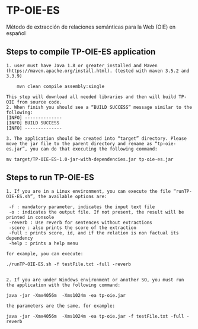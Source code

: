 # TP-OIE-ES
Método de extracción de relaciones semánticas para la Web (OIE) en español

## Steps to compile TP-OIE-ES application

    1. user must have Java 1.8 or greater installed and Maven (https://maven.apache.org/install.html). (tested with maven 3.5.2 and 3.3.9)
    
 		mvn clean compile assembly:single

	This step will download all needed libraries and then will build TP-OIE from source code.
    2. When finish you should see a “BUILD SUCCESS” message similar to the following:
	[INFO] --------------
	[INFO] BUILD SUCCESS
	[INFO] --------------

    3. The application should be created into “target” directory. Please move the jar file to the parent directory and rename as “tp-oie-es.jar”, you can do that executing the following command:

	mv target/TP-OIE-ES-1.0-jar-with-dependencies.jar tp-oie-es.jar
	
## Steps to run TP-OIE-ES

    1. If you are in a Linux environment, you can execute the file “runTP-OIE-ES.sh”, the available options are:

	 -f : mandatory parameter, indicates the input text file
	 -o : indicates the output file. If not present, the result will be printed in console
	 -reverb : Use reverb for sentences without extractions 
	 -score : also prints the score of the extraction
	 -full : prints score, id, and if the relation is non factual its dependency
	 -help : prints a help menu

	for example, you can execute:

	./runTP-OIE-ES.sh -f testFile.txt -full -reverb


    2. If you are under Windows environment or another SO, you must run the application with the following command:

	java -jar -Xmx4056m  -Xms1024m -ea tp-oie.jar 

	the parameters are the same, for example:

	java -jar -Xmx4056m  -Xms1024m -ea tp-oie.jar -f testFile.txt -full -reverb

